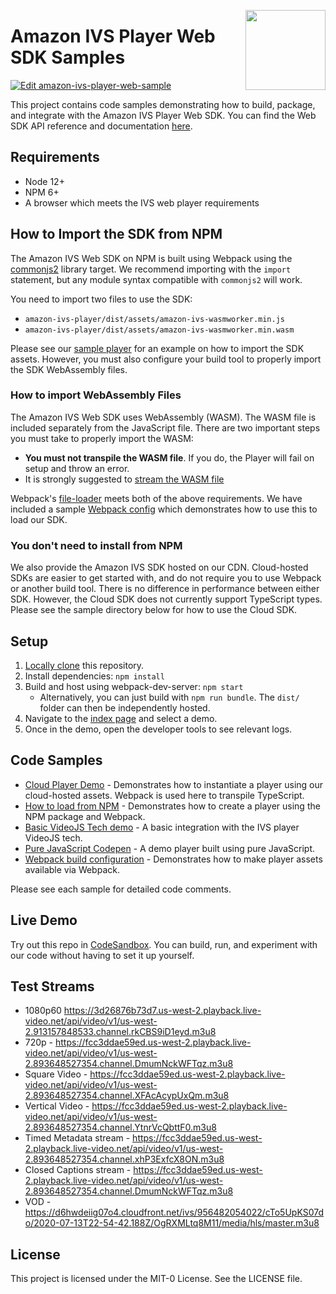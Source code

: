 
<a href="https://docs.aws.amazon.com/ivs/"><img align="right" width="128px" src="./ivs-logo.svg"></a>

# Amazon IVS Player Web SDK Samples
[![Edit amazon-ivs-player-web-sample](https://codesandbox.io/static/img/play-codesandbox.svg)](https://codesandbox.io/s/github/aws-samples/amazon-ivs-player-web-sample/tree/master/?fontsize=14&hidenavigation=1&theme=dark&view=preview)

This project contains code samples demonstrating how to build, package, and integrate with the Amazon IVS Player Web SDK. You can find the Web SDK API reference and documentation [here](https://docs.aws.amazon.com/ivs/).

## Requirements
- Node 12+
- NPM 6+
- A browser which meets the IVS web player requirements

## How to Import the SDK from NPM
The Amazon IVS Web SDK on NPM is built using Webpack using the [commonjs2](https://github.com/webpack/webpack/issues/1114) library target. We recommend importing with the `import` statement, but any module syntax compatible with `commonjs2` will work.

You need to import two files to use the SDK:

* `amazon-ivs-player/dist/assets/amazon-ivs-wasmworker.min.js`
* `amazon-ivs-player/dist/assets/amazon-ivs-wasmworker.min.wasm`

Please see our [sample player](./samples/npm-sdk) for an example on how to import the SDK assets. However, you must also configure your build tool to properly import the SDK WebAssembly files.

### How to import WebAssembly Files
The Amazon IVS Web SDK uses WebAssembly (WASM). The WASM file is included separately from the JavaScript file. There are two important steps you must take to properly import the WASM:
 
* **You must not transpile the WASM file**. If you do, the Player will fail on setup and throw an error.
* It is strongly suggested to [stream the WASM file](https://developer.mozilla.org/en-US/docs/Web/JavaScript/Reference/Global_Objects/WebAssembly/instantiateStreaming)

Webpack's [file-loader](https://webpack.js.org/loaders/file-loader/) meets both of the above requirements. We have included a sample [Webpack config](webpack.config.js) which demonstrates how to use this to load our SDK.

### You don't need to install from NPM
We also provide the Amazon IVS SDK hosted on our CDN. Cloud-hosted SDKs are easier to get started with, and do not require you to use Webpack or another build tool. There is no difference in performance between either SDK. However, the Cloud SDK does not currently support TypeScript types. Please see the sample directory below for how to use the Cloud SDK.

## Setup
1. [Locally clone](https://docs.github.com/en/github/creating-cloning-and-archiving-repositories/cloning-a-repository) this repository.
2. Install dependencies: `npm install`
3. Build and host using webpack-dev-server: `npm start`
    * Alternatively, you can just build with `npm run bundle`. The `dist/` folder can then be independently hosted.
4. Navigate to the [index page](http://localhost:8080/index.html) and select a demo.
5. Once in the demo, open the developer tools to see relevant logs.

## Code Samples
* [Cloud Player Demo](./samples/cloud-player/cloud-player.ts) - Demonstrates how to instantiate a player using our cloud-hosted assets. Webpack is used here to transpile TypeScript.
* [How to load from NPM](./samples/npm-sdk/npm-sdk.ts) - Demonstrates how to create a player using the NPM package and Webpack.
* [Basic VideoJS Tech demo](./samples/videojs/videojs.ts) - A basic integration with the IVS player VideoJS tech.
* [Pure JavaScript Codepen](https://codepen.io/amazon-ivs/pen/c3b13a2df34b60ada7756f3a2af8d2f0) - A demo player built using pure JavaScript.
* [Webpack build configuration](./webpack.config.js) - Demonstrates how to make player assets available via Webpack.

Please see each sample for detailed code comments.

## Live Demo

Try out this repo in [CodeSandbox](https://githubbox.com/aws-samples/amazon-ivs-player-web-sample). You can build, run, and experiment with our code without having to set it up yourself.

## Test Streams
* 1080p60 https://3d26876b73d7.us-west-2.playback.live-video.net/api/video/v1/us-west-2.913157848533.channel.rkCBS9iD1eyd.m3u8
* 720p - https://fcc3ddae59ed.us-west-2.playback.live-video.net/api/video/v1/us-west-2.893648527354.channel.DmumNckWFTqz.m3u8
* Square Video - https://fcc3ddae59ed.us-west-2.playback.live-video.net/api/video/v1/us-west-2.893648527354.channel.XFAcAcypUxQm.m3u8
* Vertical Video - https://fcc3ddae59ed.us-west-2.playback.live-video.net/api/video/v1/us-west-2.893648527354.channel.YtnrVcQbttF0.m3u8
* Timed Metadata stream - https://fcc3ddae59ed.us-west-2.playback.live-video.net/api/video/v1/us-west-2.893648527354.channel.xhP3ExfcX8ON.m3u8
* Closed Captions stream - https://fcc3ddae59ed.us-west-2.playback.live-video.net/api/video/v1/us-west-2.893648527354.channel.DmumNckWFTqz.m3u8
* VOD - https://d6hwdeiig07o4.cloudfront.net/ivs/956482054022/cTo5UpKS07do/2020-07-13T22-54-42.188Z/OgRXMLtq8M11/media/hls/master.m3u8
    
## License

This project is licensed under the MIT-0 License. See the LICENSE file.

